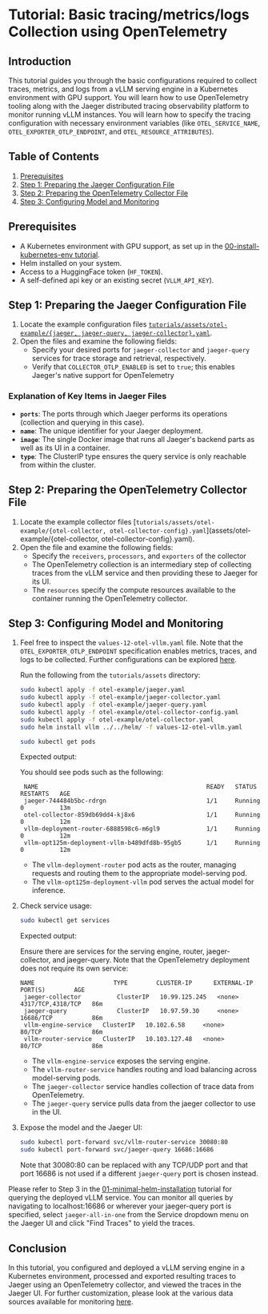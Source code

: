 # Tutorial: Basic tracing/metrics/logs Collection using OpenTelemetry

## Introduction

This tutorial guides you through the basic configurations required to collect
traces, metrics, and logs from a vLLM serving engine in a Kubernetes environment
with GPU support. You will learn how to use OpenTelemetry tooling along with
the Jaeger distributed tracing observability platform to monitor running vLLM
instances. You will learn how to specify the tracing configuration with
necessary environment variables (like `OTEL_SERVICE_NAME`,
`OTEL_EXPORTER_OTLP_ENDPOINT`, and `OTEL_RESOURCE_ATTRIBUTES`).

## Table of Contents

1. [Prerequisites](#prerequisites)
2. [Step 1: Preparing the Jaeger Configuration File](#step-1-preparing-the-jaeger-configuration-file)
3. [Step 2: Preparing the OpenTelemetry Collector File](#step-2-preparing-the-opentelemetry-collector-file)
4. [Step 3: Configuring Model and Monitoring](#step-3-configuring-model-and-monitoring)

## Prerequisites

- A Kubernetes environment with GPU support, as set up in the
  [00-install-kubernetes-env tutorial](00-install-kubernetes-env.md).
- Helm installed on your system.
- Access to a HuggingFace token (`HF_TOKEN`).
- A self-defined api key or an existing secret (`VLLM_API_KEY`).

## Step 1: Preparing the Jaeger Configuration File

1. Locate the example configuration files
   [`tutorials/assets/otel-example/{jaeger, jaeger-query, jaeger-collector}.yaml`](assets/otel-example/).
2. Open the files and examine the following fields:
   - Specify your desired ports for `jaeger-collector` and `jaeger-query`
   services for trace storage and retrieval, respectively.
   - Verify that `COLLECTOR_OTLP_ENABLED` is set to `true`; this enables
   Jaeger's native support for OpenTelemetry

### Explanation of Key Items in Jaeger Files

- **`ports`**: The ports through which Jaeger performs its operations
(collection and querying in this case).
- **`name`**: The unique identifier for your Jaeger deployment.
- **`image`**: The single Docker image that runs all Jaeger's backend parts as
well as its UI in a container.
- **`type`**: The ClusterIP type ensures the query service is only reachable
from within the cluster.

## Step 2: Preparing the OpenTelemetry Collector File

1. Locate the example collector files
   [`tutorials/assets/otel-example/{otel-collector, otel-collector-config}.yaml`](assets/otel-example/{otel-collector, otel-collector-config}.yaml).
2. Open the file and examine the following fields:
   - Specify the `receivers`, `processors`, and `exporters` of the collector
   - The OpenTelemetry collection is an intermediary step of collecting traces
   from the vLLM service and then providing these to Jaeger for its UI.
   - The `resources` specify the compute resources available to the container
   running the OpenTelemetry collector.

## Step 3: Configuring Model and Monitoring

1. Feel free to inspect the `values-12-otel-vllm.yaml` file. Note that the
   `OTEL_EXPORTER_OTLP_ENDPOINT` specification enables metrics, traces, and
   logs to be collected. Further configurations can be explored
   [here](https://opentelemetry.io/docs/languages/sdk-configuration/otlp-exporter/).

   Run the following from the `tutorials/assets` directory:

   ```bash
   sudo kubectl apply -f otel-example/jaeger.yaml
   sudo kubectl apply -f otel-example/jaeger-collector.yaml
   sudo kubectl apply -f otel-example/jaeger-query.yaml
   sudo kubectl apply -f otel-example/otel-collector-config.yaml
   sudo kubectl apply -f otel-example/otel-collector.yaml
   sudo helm install vllm ../../helm/ -f values-12-otel-vllm.yaml
   ```

   ```bash
   sudo kubectl get pods
   ```

   Expected output:

   You should see pods such as the following:

   ```plaintext
    NAME                                               READY   STATUS    RESTARTS   AGE
    jaeger-744484b5bc-rdrgn                            1/1     Running   0          13m
    otel-collector-859db69dd4-kj8x6                    1/1     Running   0          12m
    vllm-deployment-router-6888598c6-m6gl9             1/1     Running   0          12m
    vllm-opt125m-deployment-vllm-b489dfd8b-95gb5       1/1     Running   0          12m
   ```

   - The `vllm-deployment-router` pod acts as the router, managing requests and
    routing them to the appropriate model-serving pod.
   - The `vllm-opt125m-deployment-vllm` pod serves the actual model for
    inference.

2. Check service usage:

   ```bash
   sudo kubectl get services
   ```

   Expected output:

   Ensure there are services for the serving engine, router, jaeger-collector,
   and jaeger-query. Note that the OpenTelemetry deployment does not require
   its own service:

   ```plaintext
   NAME                      TYPE        CLUSTER-IP      EXTERNAL-IP   PORT(S)        AGE
    jaeger-collector          ClusterIP   10.99.125.245   <none>        4317/TCP,4318/TCP   86m
    jaeger-query              ClusterIP   10.97.59.30     <none>        16686/TCP           86m
    vllm-engine-service   ClusterIP   10.102.6.58     <none>        80/TCP              86m
    vllm-router-service   ClusterIP   10.103.127.48   <none>        80/TCP              86m
   ```

   - The `vllm-engine-service` exposes the serving engine.
   - The `vllm-router-service` handles routing and load balancing across
     model-serving pods.
   - The `jaeger-collector` service handles collection of trace data from
   OpenTelemetry.
   - The `jaeger-query` service pulls data from the jaeger collector to use in
   the UI.

3. Expose the model and the Jaeger UI:

   ```bash
   sudo kubectl port-forward svc/vllm-router-service 30080:80
   sudo kubectl port-forward svc/jaeger-query 16686:16686
   ```

   Note that 30080:80 can be replaced with any TCP/UDP port and that port
   16686 is not used if a different `jaeger-query` port is chosen instead.

Please refer to Step 3 in the
[01-minimal-helm-installation](01-minimal-helm-installation.md) tutorial for
querying the deployed vLLM service. You can monitor all queries by navigating
to localhost:16686 or wherever your jaeger-query port is specified, select
`jaeger-all-in-one` from the Service dropdown menu on the Jaeger UI and click
"Find Traces" to yield the traces.

## Conclusion

In this tutorial, you configured and deployed a vLLM serving engine in a
Kubernetes environment, processed and exported resulting traces to Jaeger
using an OpenTelemetry collector, and viewed the traces in the Jaeger UI. For
further customization, please look at the various data sources available for
monitoring [here](https://opentelemetry.io/docs/collector/configuration/).
